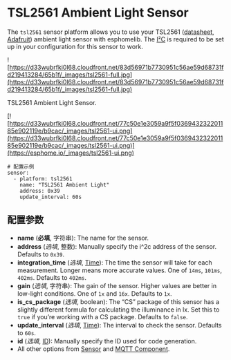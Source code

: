 # TSL2561 Ambient Light Sensor

The `tsl2561` sensor platform allows you to use your TSL2561 ([datasheet](https://cdn-shop.adafruit.com/datasheets/TSL2561.pdf), [Adafruit](https://www.adafruit.com/product/439)) ambient light sensor with esphomelib. The [I²C](https://esphome.io/components/i2c#i2c) is required to be set up in your configuration for this sensor to work.

![https://d33wubrfki0l68.cloudfront.net/83d56971b7730951c56ae59d68731fd219413284/65b1f/_images/tsl2561-full.jpg](https://d33wubrfki0l68.cloudfront.net/83d56971b7730951c56ae59d68731fd219413284/65b1f/_images/tsl2561-full.jpg)

TSL2561 Ambient Light Sensor.

[![https://d33wubrfki0l68.cloudfront.net/77c50e1e3059a9f5f036943232201185e902119e/b9cac/_images/tsl2561-ui.png](https://d33wubrfki0l68.cloudfront.net/77c50e1e3059a9f5f036943232201185e902119e/b9cac/_images/tsl2561-ui.png)](https://esphome.io/_images/tsl2561-ui.png)

```
# 配置示例
sensor:
  - platform: tsl2561
    name: "TSL2561 Ambient Light"
    address: 0x39
    update_interval: 60s
```

## **配置参数**

- **name** (**必填**, 字符串): The name for the sensor.
- **address** (*选填*, 整数): Manually specify the i^2c address of the sensor. Defaults to `0x39`.
- **integration_time** (*选填*, [Time](https://esphome.io/guides/configuration-types#config-time)): The time the sensor will take for each measurement. Longer means more accurate values. One of `14ms`, `101ms`, `402ms`. Defaults to `402ms`.
- **gain** (*选填*, 字符串): The gain of the sensor. Higher values are better in low-light conditions. One of `1x` and `16x`. Defaults to `1x`.
- **is_cs_package** (*选填*, boolean): The “CS” package of this sensor has a slightly different formula for calculating the illuminance in lx. Set this to `true` if you’re working with a CS package. Defaults to `false`.
- **update_interval** (*选填*, [Time](https://esphome.io/guides/configuration-types#config-time)): The interval to check the sensor. Defaults to `60s`.
- **id** (*选填*, [ID](esphome/guides/configuration-types#id)): Manually specify the ID used for code generation.
- All other options from [Sensor](https://esphome.io/components/sensor/#config-sensor) and [MQTT Component](https://esphome.io/components/mqtt#config-mqtt-component).